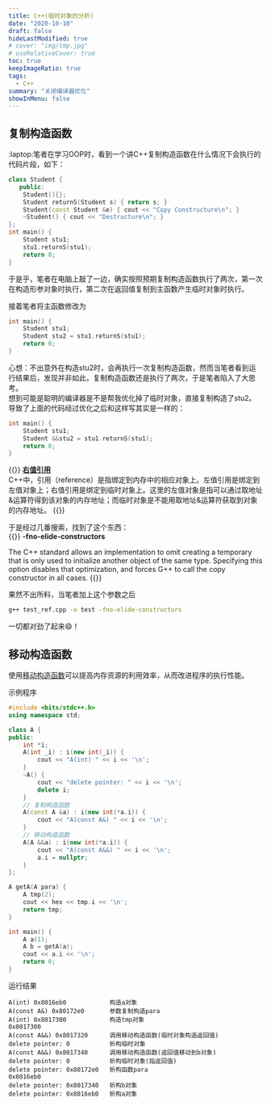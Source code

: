 ```yaml
---
title: C++(临时对象的分析)
date: "2020-10-10"
draft: false
hideLastModified: true
# cover: "img/tmp.jpg"
# useRelativeCover: true
toc: true
keepImageRatio: true
tags:
  - C++
summary: "关闭编译器优化"
showInMenu: false
---
```


## 复制构造函数

:laptop:笔者在学习OOP时，看到一个讲C++复制构造函数在什么情况下会执行的代码片段，如下：
```cpp
class Student {
   public:
    Student(){};
    Student returnS(Student s) { return s; }
    Student(const Student &e) { cout << "Copy Constructure\n"; }
    ~Student() { cout << "Destructure\n"; }
};
int main() {
    Student stu1;
    stu1.returnS(stu1);
    return 0;
}
```
于是乎，笔者在电脑上敲了一边，确实按照预期复制构造函数执行了两次，第一次在构造形参对象时执行，第二次在返回值复制到主函数产生临时对象时执行。


接着笔者将主函数修改为
```cpp
int main() {
    Student stu1;
    Student stu2 = stu1.returnS(stu1);
    return 0;
}
```
心想：不出意外在构造stu2时，会再执行一次复制构造函数，然而当笔者看到运行结果后，发现并非如此，复制构造函数还是执行了两次，于是笔者陷入了大思考。  
想到可能是聪明的编译器是不是帮我优化掉了临时对象，直接复制构造了stu2。导致了上面的代码经过优化之后和这样写其实是一样的：
```cpp
int main() {
    Student stu1;
    Student &&stu2 = stu1.returnS(stu1);
    return 0;
}
```
{{<notice tip>}}
[**右值引用**](https://zh.wikipedia.org/wiki/%E5%8F%B3%E5%80%BC%E5%BC%95%E7%94%A8)  
C++中，引用（reference）是指绑定到内存中的相应对象上。左值引用是绑定到左值对象上；右值引用是绑定到临时对象上。这里的左值对象是指可以通过取地址&运算符得到该对象的内存地址；而临时对象是不能用取地址&运算符获取到对象的内存地址。
{{</notice>}}

于是经过几番搜索，找到了这个东西：  
{{<notice tip>}}
**-fno-elide-constructors**

The C++ standard allows an implementation to omit creating a temporary that is only used to initialize another object of the same type. Specifying this option disables that optimization, and forces G++ to call the copy constructor in all cases.
{{</notice>}}

果然不出所料，当笔者加上这个参数之后
```bash
g++ test_ref.cpp -o test -fno-elide-constructors
```
一切都对劲了起来:smile:！

## 移动构造函数

使用[移动构造函数](https://en.cppreference.com/w/cpp/language/move_constructor)可以提高内存资源的利用效率，从而改进程序的执行性能。

示例程序

```cpp
#include <bits/stdc++.h>
using namespace std;

class A {
public:
    int *i;
    A(int _i) : i(new int(_i)) {
        cout << "A(int) " << i << '\n';
    }
    ~A() {
        cout << "delete pointer: " << i << '\n';
        delete i;
    }
    // 复制构造函数
    A(const A &a) : i(new int(*a.i)) {
        cout << "A(const A&) " << i << '\n';
    }
    // 移动构造函数
    A(A &&a) : i(new int(*a.i)) {
        cout << "A(const A&&) " << i << '\n';
        a.i = nullptr;
    }
};

A getA(A para) {
    A tmp(2);
    cout << hex << tmp.i << '\n';
    return tmp;
}

int main() {
    A a(1);
    A b = getA(a);
    cout << a.i << '\n';
    return 0;
}
```

运行结果

```
A(int) 0x8016eb0            构造a对象
A(const A&) 0x80172e0       参数复制构造para
A(int) 0x8017300            构造tmp对象
0x8017300
A(const A&&) 0x8017320      调用移动构造函数(临时对象构造返回值)
delete pointer: 0           析构临时对象
A(const A&&) 0x8017340      调用移动构造函数(返回值移动到b对象)
delete pointer: 0           析构临时对象(指返回值)
delete pointer: 0x80172e0   析构函数para
0x8016eb0               
delete pointer: 0x8017340   析构b对象
delete pointer: 0x8016eb0   析构a对象
```
